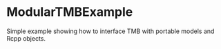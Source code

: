 # ModularTMBExample
Simple example showing how to interface TMB with portable models and Rcpp objects.
